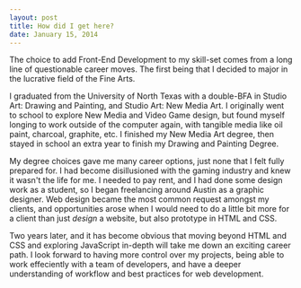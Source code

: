 ```yaml
---
layout: post
title: How did I get here?
date: January 15, 2014
---
```



The choice to add Front-End Development to my skill-set comes from a long line of questionable career moves. The first being that I decided to major in the lucrative field of the Fine Arts.

I graduated from the University of North Texas with a double-BFA in Studio Art: Drawing and Painting, and Studio Art: New Media Art. I originally went to school to explore New Media and Video Game design, but found myself longing to work outside of the computer again, with tangible media like oil paint, charcoal, graphite, etc. I finished my New Media Art degree, then stayed in school an extra year to finish my Drawing and Painting Degree.

My degree choices gave me many career options, just none that I felt fully prepared for. I had become disillusioned with the gaming industry and knew it wasn't the life for me. I needed to pay rent, and I had done some design work as a student, so I began freelancing around Austin as a graphic designer. Web design became the most common request amongst my clients, and opportunities arose when I would need to do a little bit more for a client than just <em>design</em> a website, but also prototype in HTML and CSS.

Two years later, and it has become obvious that moving beyond HTML and CSS and exploring JavaScript in-depth will take me down an exciting career path. I look forward to having more control over my projects, being able to work effeciently with a team of developers, and have a deeper understanding of workflow and best practices for web development.
